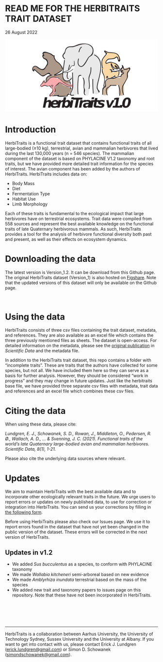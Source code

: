READ ME FOR THE HERBITRAITS TRAIT DATASET
================
26 August 2022

![HerbiTraits Logo](./HerbiTraits_Logo.png)

# Introduction

HerbiTraits is a functional trait dataset that contains functional
traits of all large-bodied (≥10 kg), terrestrial, avian and mammalian
herbivores that lived during the last 130,000 years (n = 546 species).
The mammalian component of the dataset is based on PHYLACINE V1.2
taxonomy and root traits, but we have provided more detailed trait
information for the species of interest. The avian component has been
added by the authors of HerbiTraits. HerbiTraits includes data on:

-   Body Mass
-   Diet
-   Fermentation Type
-   Habitat Use
-   Limb Morphology

Each of these traits is fundamental to the ecological impact that large
herbivores have on terrestrial ecosystems. Trait data were compiled from
558 sources and represent the best available knowledge on the functional
traits of late Quaternary herbivorous mammals. As such, HerbiTraits
provides a tool for the analysis of herbivore functional diversity both
past and present, as well as their effects on ecosystem dynamics. <br>

# Downloading the data

The latest version is Version_1.2. It can be download from this Github
page. The original HerbiTraits dataset (Version_1) is also hosted on
[Figshare](https://doi.org/10.6084/m9.figshare.c.5001971.v1). Note that
the updated versions of this dataset will only be available on the
Github page.

<br>

# Using the data

HerbiTraits consists of three csv files containing the trait dataset,
metadata, and references. They are also available as an excel file which
contains the three previously mentioned files as sheets. The dataset is
open-access. For detailed information on the metadata, please see the
[original publication](https://rdcu.be/cdT5V) in *Scientific Data* and
the metadata file. <br>

In addition to the HerbiTraits trait dataset, this repo contains a
folder with “incomplete traits”. These are traits that the authors have
collected for some species, but not all. We have included them here so
they can serve as a basis for further analysis. However, they should be
considered “work in progress” and they may change in future updates.
Just like the herbitraits base file, we have provided three separate csv
files with metadata, trait data and references and an excel file which
combines these csv files. <br>

# Citing the data

When using these data, please cite:

*Lundgren, E. J., Schowanek, S. D., Rowan, J., Middleton, O., Pedersen,
R. Ø., Wallach, A. D., … & Svenning, J. C. (2021). Functional traits of
the world’s late Quaternary large-bodied avian and mammalian herbivores.
Scientific Data, 8(1), 1-21.*

Please also cite the underlying data sources where relevant. <br>

# Updates

We aim to maintain HerbiTraits with the best available data and to
incorporate other ecologically relevant traits in the future. We urge
users to report errors or updates on newly published data, to use for
correction or integration into HerbiTraits. You can send us your
corrections by filling in [the following
form](https://forms.gle/6WBK6GkrkPit9x9Y6).

Before using HerbiTraits please also check our Issues page. We use it to
report errors found in the dataset that have not yet been changed in the
public version of the dataset. These errors will be corrected in the
next version of HerbiTraits.

## Updates in v1.2

-   We added *Sus bucculentus* as a species, to conform with PHYLACINE
    taxonomy
-   We made *Wallabia kitcheneri* semi-arboreal based on new evidence
-   We made *Amblyrhiza inundata* terrestrial based on the mass of the
    species
-   We added new trait and taxonomy papers to issues page on this
    repository. Note that these have not been incorporated in
    HerbiTraits.

<br> <br> <br> <br>

------------------------------------------------------------------------

<p>

HerbiTraits is a collaboration between Aarhus University, the University
of Technology Sydney, Sussex University and the University at Albany. If
you want to get into contact with us, please contact Erick J. Lundgren
(<erick.lundgren@gmail.com>) or Simon D. Schowanek
(<simondschowanek@gmail.com>).

</p>
